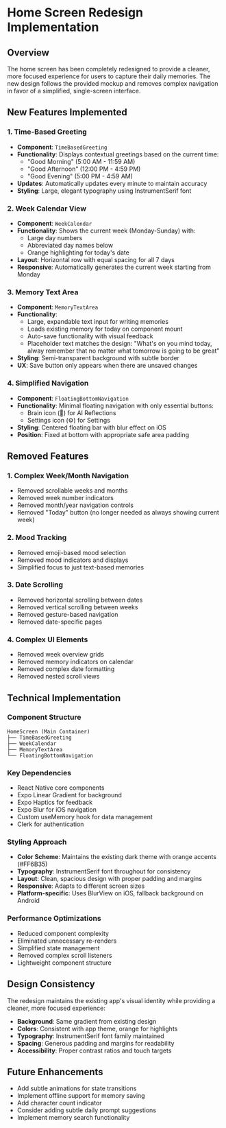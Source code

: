 # Home Screen Redesign Implementation

## Overview
The home screen has been completely redesigned to provide a cleaner, more focused experience for users to capture their daily memories. The new design follows the provided mockup and removes complex navigation in favor of a simplified, single-screen interface.

## New Features Implemented

### 1. Time-Based Greeting
- **Component**: `TimeBasedGreeting`
- **Functionality**: Displays contextual greetings based on the current time:
  - "Good Morning" (5:00 AM - 11:59 AM)
  - "Good Afternoon" (12:00 PM - 4:59 PM)
  - "Good Evening" (5:00 PM - 4:59 AM)
- **Updates**: Automatically updates every minute to maintain accuracy
- **Styling**: Large, elegant typography using InstrumentSerif font

### 2. Week Calendar View
- **Component**: `WeekCalendar`
- **Functionality**: Shows the current week (Monday-Sunday) with:
  - Large day numbers
  - Abbreviated day names below
  - Orange highlighting for today's date
- **Layout**: Horizontal row with equal spacing for all 7 days
- **Responsive**: Automatically generates the current week starting from Monday

### 3. Memory Text Area
- **Component**: `MemoryTextArea`
- **Functionality**: 
  - Large, expandable text input for writing memories
  - Loads existing memory for today on component mount
  - Auto-save functionality with visual feedback
  - Placeholder text matches the design: "What's on you mind today, alway remember that no matter what tomorrow is going to be great"
- **Styling**: Semi-transparent background with subtle border
- **UX**: Save button only appears when there are unsaved changes

### 4. Simplified Navigation
- **Component**: `FloatingBottomNavigation`
- **Functionality**: Minimal floating navigation with only essential buttons:
  - Brain icon (🧠) for AI Reflections
  - Settings icon (⚙️) for Settings
- **Styling**: Centered floating bar with blur effect on iOS
- **Position**: Fixed at bottom with appropriate safe area padding

## Removed Features

### 1. Complex Week/Month Navigation
- Removed scrollable weeks and months
- Removed week number indicators
- Removed month/year navigation controls
- Removed "Today" button (no longer needed as always showing current week)

### 2. Mood Tracking
- Removed emoji-based mood selection
- Removed mood indicators and displays
- Simplified focus to just text-based memories

### 3. Date Scrolling
- Removed horizontal scrolling between dates
- Removed vertical scrolling between weeks
- Removed gesture-based navigation
- Removed date-specific pages

### 4. Complex UI Elements
- Removed week overview grids
- Removed memory indicators on calendar
- Removed complex date formatting
- Removed nested scroll views

## Technical Implementation

### Component Structure
```
HomeScreen (Main Container)
├── TimeBasedGreeting
├── WeekCalendar
├── MemoryTextArea
└── FloatingBottomNavigation
```

### Key Dependencies
- React Native core components
- Expo Linear Gradient for background
- Expo Haptics for feedback
- Expo Blur for iOS navigation
- Custom useMemory hook for data management
- Clerk for authentication

### Styling Approach
- **Color Scheme**: Maintains the existing dark theme with orange accents (#FF6B35)
- **Typography**: InstrumentSerif font throughout for consistency
- **Layout**: Clean, spacious design with proper padding and margins
- **Responsive**: Adapts to different screen sizes
- **Platform-specific**: Uses BlurView on iOS, fallback background on Android

### Performance Optimizations
- Reduced component complexity
- Eliminated unnecessary re-renders
- Simplified state management
- Removed complex scroll listeners
- Lightweight component structure

## Design Consistency
The redesign maintains the existing app's visual identity while providing a cleaner, more focused experience:
- **Background**: Same gradient from existing design
- **Colors**: Consistent with app theme, orange for highlights
- **Typography**: InstrumentSerif font family maintained
- **Spacing**: Generous padding and margins for readability
- **Accessibility**: Proper contrast ratios and touch targets

## Future Enhancements
- Add subtle animations for state transitions
- Implement offline support for memory saving
- Add character count indicator
- Consider adding subtle daily prompt suggestions
- Implement memory search functionality